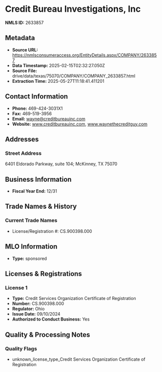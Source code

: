# Credit Bureau Investigations, Inc

**NMLS ID:** 2633857

## Metadata
- **Source URL:** https://nmlsconsumeraccess.org/EntityDetails.aspx/COMPANY/2633857
- **Data Timestamp:** 2025-02-15T02:32:27.050Z
- **Source File:** drive/data/texas/75070/COMPANY/COMPANY_2633857.html
- **Extraction Time:** 2025-05-27T11:18:41.411201

## Contact Information
- **Phone:** 469-424-3031X1
- **Fax:** 469-519-3956
- **Email:** wayne@creditbureauinc.com
- **Website:** www.creditbureauinc.com, www.waynethecreditguy.com

## Addresses
### Street Address
6401 Eldorado Parkway, suite 104; McKinney, TX 75070

## Business Information
- **Fiscal Year End:** 12/31

## Trade Names & History
### Current Trade Names
- License/Registration #: CS.900398.000

## MLO Information
- **Type:** sponsored

## Licenses & Registrations

### License 1
- **Type:** Credit Services Organization Certificate of Registration
- **Number:** CS.900398.000
- **Regulator:** Ohio
- **Issue Date:** 09/10/2024
- **Authorized to Conduct Business:** Yes

## Quality & Processing Notes
### Quality Flags
- unknown_license_type_Credit Services Organization Certificate of Registration
